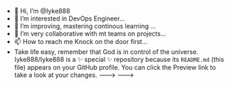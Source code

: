 - 👋 Hi, I’m @Iyke888
- 👀 I’m interested in DevOps Engineer...
- 🌱 I’m improving, mastering continous learning ...
- 💞️ I’m very collaborative with mt teams on projects...
- 📫 How to reach me Knock on the door first...
- Take life easy, remember that God is in control of the universe.
Iyke888/Iyke888 is a ✨ special ✨ repository because its `README.md` (this file) appears on your GitHub profile.
You can click the Preview link to take a look at your changes.
--->
--->

